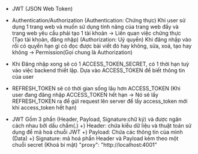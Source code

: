 - JWT (JSON Web Token)
- Authentication/Authorization
  (Authentication: Chứng thực) Khi user sử dụng 1 trang web và muốn sử dụng tính năng của trang web đấy và trang web yêu cầu phải tạo 1 tài khoản -> Liên quan việc chứng thực (Tạo tài khoản, đăng nhập)
  (Authorization: Uỷ quyền) Khi đăng nhập vào rồi có quyền hạn gì có đọc được bài viết đó hay không, sửa, xoá, tạo hay không -> Permission(Gọi chung là Authorization)

- Khi Đăng nhập xong sẽ có 1 ACCESS_TOKEN_SECRET, có 1 thời hạn tuỳ vào việc backend thiết lập. Dựa vào ACCESS_TOKEN để biết thông tin của user
- REFRESH_TOKEN sẽ có thời gian sống lâu hơn ACCESS_TOKEN (Khi user đang đăng nhập ACCESS_TOKEN hết hạn -> Nó sẽ lấy REFRESH_TOKEN ra để gửi request lên server để lấy access_token mới khi access_token hết hạn)

- JWT Gồm 3 phần (Header, Payload, Signature:chữ ký) và được ngăn cách nhau bởi dấu chấm(.)
  +) Header: chứa kiểu dữ liệu và thuật toán sử dụng để mã hoá chuỗi JWT
  +) Payload: Chứa các thông tin của mình (Data)
  +) Signature: mã hoá phần Header và Payload kèm theo một chuỗi secret (Khoá bí mật)
  "proxy": "http://localhost:4001"

